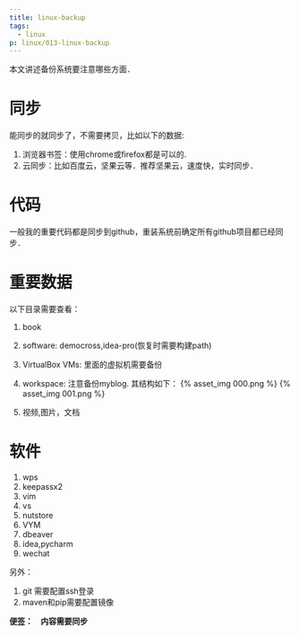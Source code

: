 ```yaml
---
title: linux-backup
tags:
  - linux
p: linux/013-linux-backup
---
```


本文讲述备份系统要注意哪些方面．

# 同步
能同步的就同步了，不需要拷贝，比如以下的数据:
1. 浏览器书签：使用chrome或firefox都是可以的.
2. 云同步：比如百度云，坚果云等．推荐坚果云，速度快，实时同步．

# 代码
一般我的重要代码都是同步到github，重装系统前确定所有github项目都已经同步．

# 重要数据
以下目录需要查看：

1. book
2. software: democross,idea-pro(恢复时需要构建path)
3. VirtualBox VMs: 里面的虚拟机需要备份
4. workspace: 注意备份myblog. 其结构如下：
{% asset_img 000.png %}
{% asset_img 001.png %}

5. 视频,图片，文档

# 软件
1. wps
2. keepassx2
3. vim
4. vs
5. nutstore
6. VYM
7. dbeaver
8. idea,pycharm
9. wechat

另外：
1. git 需要配置ssh登录
2. maven和pip需要配置镜像

**便签：　内容需要同步**

